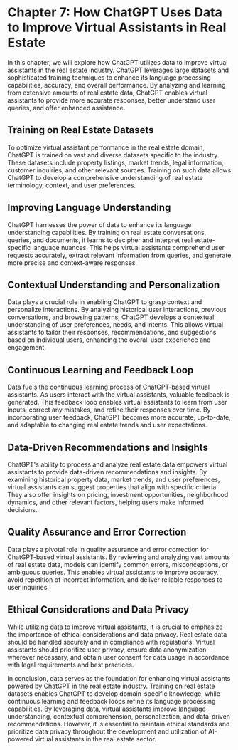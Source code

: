 Chapter 7: How ChatGPT Uses Data to Improve Virtual Assistants in Real Estate
=============================================================================

In this chapter, we will explore how ChatGPT utilizes data to improve virtual assistants in the real estate industry. ChatGPT leverages large datasets and sophisticated training techniques to enhance its language processing capabilities, accuracy, and overall performance. By analyzing and learning from extensive amounts of real estate data, ChatGPT enables virtual assistants to provide more accurate responses, better understand user queries, and offer enhanced assistance.

Training on Real Estate Datasets
--------------------------------

To optimize virtual assistant performance in the real estate domain, ChatGPT is trained on vast and diverse datasets specific to the industry. These datasets include property listings, market trends, legal information, customer inquiries, and other relevant sources. Training on such data allows ChatGPT to develop a comprehensive understanding of real estate terminology, context, and user preferences.

Improving Language Understanding
--------------------------------

ChatGPT harnesses the power of data to enhance its language understanding capabilities. By training on real estate conversations, queries, and documents, it learns to decipher and interpret real estate-specific language nuances. This helps virtual assistants comprehend user requests accurately, extract relevant information from queries, and generate more precise and context-aware responses.

Contextual Understanding and Personalization
--------------------------------------------

Data plays a crucial role in enabling ChatGPT to grasp context and personalize interactions. By analyzing historical user interactions, previous conversations, and browsing patterns, ChatGPT develops a contextual understanding of user preferences, needs, and intents. This allows virtual assistants to tailor their responses, recommendations, and suggestions based on individual users, enhancing the overall user experience and engagement.

Continuous Learning and Feedback Loop
-------------------------------------

Data fuels the continuous learning process of ChatGPT-based virtual assistants. As users interact with the virtual assistants, valuable feedback is generated. This feedback loop enables virtual assistants to learn from user inputs, correct any mistakes, and refine their responses over time. By incorporating user feedback, ChatGPT becomes more accurate, up-to-date, and adaptable to changing real estate trends and user expectations.

Data-Driven Recommendations and Insights
----------------------------------------

ChatGPT's ability to process and analyze real estate data empowers virtual assistants to provide data-driven recommendations and insights. By examining historical property data, market trends, and user preferences, virtual assistants can suggest properties that align with specific criteria. They also offer insights on pricing, investment opportunities, neighborhood dynamics, and other relevant factors, helping users make informed decisions.

Quality Assurance and Error Correction
--------------------------------------

Data plays a pivotal role in quality assurance and error correction for ChatGPT-based virtual assistants. By reviewing and analyzing vast amounts of real estate data, models can identify common errors, misconceptions, or ambiguous queries. This enables virtual assistants to improve accuracy, avoid repetition of incorrect information, and deliver reliable responses to user inquiries.

Ethical Considerations and Data Privacy
---------------------------------------

While utilizing data to improve virtual assistants, it is crucial to emphasize the importance of ethical considerations and data privacy. Real estate data should be handled securely and in compliance with regulations. Virtual assistants should prioritize user privacy, ensure data anonymization wherever necessary, and obtain user consent for data usage in accordance with legal requirements and best practices.

In conclusion, data serves as the foundation for enhancing virtual assistants powered by ChatGPT in the real estate industry. Training on real estate datasets enables ChatGPT to develop domain-specific knowledge, while continuous learning and feedback loops refine its language processing capabilities. By leveraging data, virtual assistants improve language understanding, contextual comprehension, personalization, and data-driven recommendations. However, it is essential to maintain ethical standards and prioritize data privacy throughout the development and utilization of AI-powered virtual assistants in the real estate sector.
